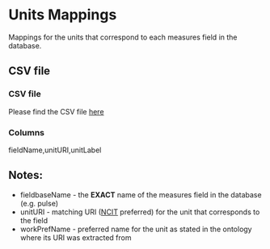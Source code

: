 # Units Mappings

Mappings for the units that correspond to each measures field in the database. 

## CSV file 

### CSV file
Please find the CSV file [here](../term_mappings/units_mappings.csv)

### Columns

fieldName,unitURI,unitLabel


## Notes:
  * fieldbaseName - the **EXACT** name of the measures field in the database (e.g. pulse)
  * unitURI - matching URI ([NCIT](http://www.ontobee.org/ontology/NCIT) preferred) for the unit that corresponds to the field
  * workPrefName - preferred name for the unit as stated in the ontology where its URI was extracted from
  